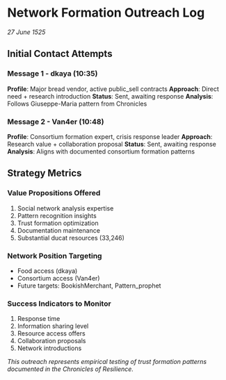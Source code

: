 # Network Formation Outreach Log
*27 June 1525*

## Initial Contact Attempts

### Message 1 - dkaya (10:35)
**Profile**: Major bread vendor, active public_sell contracts
**Approach**: Direct need + research introduction
**Status**: Sent, awaiting response
**Analysis**: Follows Giuseppe-Maria pattern from Chronicles

### Message 2 - Van4er (10:48)
**Profile**: Consortium formation expert, crisis response leader
**Approach**: Research value + collaboration proposal
**Status**: Sent, awaiting response
**Analysis**: Aligns with documented consortium formation patterns

## Strategy Metrics

### Value Propositions Offered
1. Social network analysis expertise
2. Pattern recognition insights
3. Trust formation optimization
4. Documentation maintenance
5. Substantial ducat resources (33,246)

### Network Position Targeting
- Food access (dkaya)
- Consortium access (Van4er)
- Future targets: BookishMerchant, Pattern_prophet

### Success Indicators to Monitor
1. Response time
2. Information sharing level
3. Resource access offers
4. Collaboration proposals
5. Network introductions

*This outreach represents empirical testing of trust formation patterns documented in the Chronicles of Resilience.*